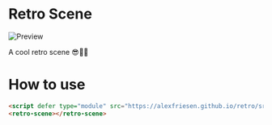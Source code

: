 # Retro Scene
![Preview](https://alexfriesen.github.io/retro/preview.png)

A cool retro scene 😎🌄🌠

# How to use

```html
<script defer type="module" src="https://alexfriesen.github.io/retro/src/index.js"></script>
<retro-scene></retro-scene>
```